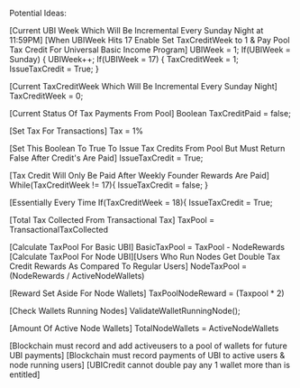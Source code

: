 Potential Ideas:

[Current UBI Week Which Will Be Incremental Every Sunday Night at 11:59PM]
[When UBIWeek Hits 17 Enable Set TaxCreditWeek to 1 & Pay Pool Tax Credit For Universal Basic Income Program]
UBIWeek = 1;
If(UBIWeek = Sunday) {
UBIWeek++;
If(UBIWeek = 17) {
TaxCreditWeek = 1;
IssueTaxCredit = True;
}

[Current TaxCreditWeek Which Will Be Incremental Every Sunday Night]
TaxCreditWeek = 0;

[Current Status Of Tax Payments From Pool]
Boolean TaxCreditPaid = false;



[Set Tax For Transactions] 
Tax = 1%

[Set This Boolean To True To Issue Tax Credits From Pool But Must Return False After Credit's Are Paid]
IssueTaxCredit = True;

[Tax Credit Will Only Be Paid After Weekly Founder Rewards Are Paid]
While(TaxCreditWeek != 17){
IssueTaxCredit = false;
}

[Essentially Every Time
If(TaxCreditWeek = 18){
IssueTaxCredit = True;

[Total Tax Collected From Transactional Tax]
TaxPool = TransactionalTaxCollected

[Calculate TaxPool For Basic UBI]
BasicTaxPool = TaxPool - NodeRewards
[Calculate TaxPool For Node UBI][Users Who Run Nodes Get Double Tax Credit Rewards As Compared To Regular Users]
NodeTaxPool = (NodeRewards / ActiveNodeWallets)

[Reward Set Aside For Node Wallets]
TaxPoolNodeReward = (Taxpool * 2)

[Check Wallets Running Nodes]
ValidateWalletRunningNode();

[Amount Of Active Node Wallets]
TotalNodeWallets = ActiveNodeWallets


[Blockchain must record and add activeusers to a pool of wallets for future UBI payments]
[Blockchain must record payments of UBI to active users & node running users]
[UBICredit cannot double pay any 1 wallet more than is entitled]
